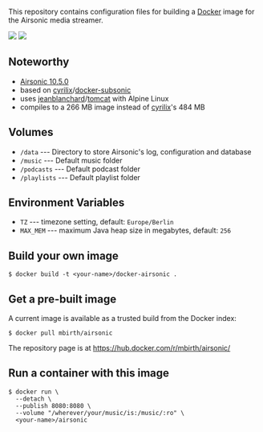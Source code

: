 This repository contains configuration files for building a 
[Docker](https://docker.com/) image for the Airsonic media streamer.

[![](https://imagelayers.io/badge/mbirth/airsonic:latest.svg)](https://imagelayers.io/?images=mbirth/airsonic:latest 'Get your own badge on imagelayers.io')
[![](https://images.microbadger.com/badges/image/mbirth/airsonic.svg)](http://microbadger.com/#/images/mbirth/airsonic "Get your own image badge on microbadger.com")


Noteworthy
----------

* [Airsonic 10.5.0](https://airsonic.github.io/)
* based on [cyrilix](https://github.com/cyrilix)/[docker-subsonic](https://github.com/cyrilix/docker-subsonic)
* uses [jeanblanchard](https://github.com/jeanblanchard)/[tomcat](https://hub.docker.com/r/jeanblanchard/tomcat/) with Alpine Linux
* compiles to a 266 MB image instead of [cyrilix](https://hub.docker.com/r/cyrilix/subsonic/)'s 484 MB


Volumes
-------

* `/data` --- Directory to store Airsonic's log, configuration and database
* `/music` --- Default music folder
* `/podcasts` --- Default podcast folder
* `/playlists` --- Default playlist folder


Environment Variables
---------------------

* `TZ` --- timezone setting, default: `Europe/Berlin`
* `MAX_MEM` --- maximum Java heap size in megabytes, default: `256`


Build your own image
--------------------

```shell
$ docker build -t <your-name>/docker-airsonic .
```


Get a pre-built image
---------------------

A current image is available as a trusted build from the Docker index:

```shell
$ docker pull mbirth/airsonic
```

The repository page is at
https://hub.docker.com/r/mbirth/airsonic/


Run a container with this image
-------------------------------

```shell
$ docker run \
  --detach \
  --publish 8080:8080 \
  --volume "/wherever/your/music/is:/music/:ro" \
  <your-name>/airsonic

```
